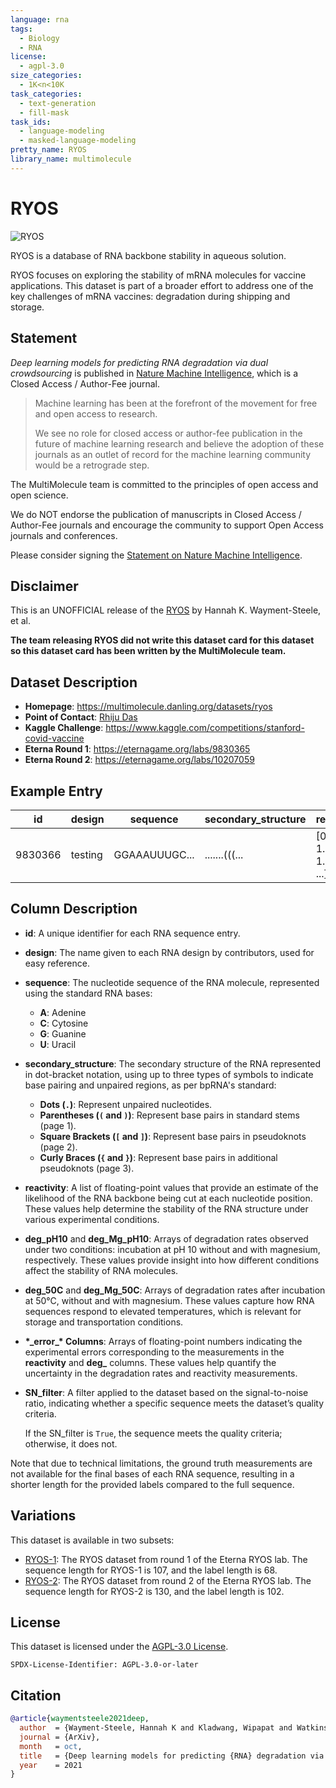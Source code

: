 ```yaml
---
language: rna
tags:
  - Biology
  - RNA
license:
  - agpl-3.0
size_categories:
  - 1K<n<10K
task_categories:
  - text-generation
  - fill-mask
task_ids:
  - language-modeling
  - masked-language-modeling
pretty_name: RYOS
library_name: multimolecule
---
```


# RYOS

![RYOS](https://eternagame.org/sites/default/files/hero-covid.jpg)

RYOS is a database of RNA backbone stability in aqueous solution.

RYOS focuses on exploring the stability of mRNA molecules for vaccine applications.
This dataset is part of a broader effort to address one of the key challenges of mRNA vaccines: degradation during shipping and storage.

## Statement

_Deep learning models for predicting RNA degradation via dual crowdsourcing_ is published in [Nature Machine Intelligence](https://doi.org/10.1038/s42256-022-00571-8), which is a Closed Access / Author-Fee journal.

> Machine learning has been at the forefront of the movement for free and open access to research.
>
> We see no role for closed access or author-fee publication in the future of machine learning research and believe the adoption of these journals as an outlet of record for the machine learning community would be a retrograde step.

The MultiMolecule team is committed to the principles of open access and open science.

We do NOT endorse the publication of manuscripts in Closed Access / Author-Fee journals and encourage the community to support Open Access journals and conferences.

Please consider signing the [Statement on Nature Machine Intelligence](https://openaccess.engineering.oregonstate.edu).

## Disclaimer

This is an UNOFFICIAL release of the [RYOS](https://www.kaggle.com/competitions/stanford-covid-vaccine) by Hannah K. Wayment-Steele, et al.

**The team releasing RYOS did not write this dataset card for this dataset so this dataset card has been written by the MultiMolecule team.**

## Dataset Description

- **Homepage**: https://multimolecule.danling.org/datasets/ryos
- **Point of Contact**: [Rhiju Das](https://biochemistry.stanford.edu/people/rhiju-das/)
- **Kaggle Challenge**: https://www.kaggle.com/competitions/stanford-covid-vaccine
- **Eterna Round 1**: https://eternagame.org/labs/9830365
- **Eterna Round 2**: https://eternagame.org/labs/10207059

## Example Entry

| id      | design  | sequence      | secondary_structure | reactivity                    | errors_reactivity            | signal_to_noise_reactivity | deg_pH10                      | errors_deg_pH10              | signal_to_noise_deg_pH10 | deg_50C                     | errors_deg_50C | signal_to_noise_deg_50C            | deg_Mg_pH10                   | errors_deg_Mg_pH10           | signal_to_noise_deg_Mg_pH10 | deg_Mg_50C                  | errors_deg_Mg_50C            | signal_to_noise_deg_Mg_50C | SN_filter |
| ------- | ------- | ------------- | ------------------- | ----------------------------- | ---------------------------- | -------------------------- | ----------------------------- | ---------------------------- | ------------------------ | --------------------------- | -------------- | ---------------------------------- | ----------------------------- | ---------------------------- | --------------------------- | --------------------------- | ---------------------------- | -------------------------- | --------- |
| 9830366 | testing | GGAAAUUUGC... | .......(((...       | [0.4167, 1.5941, 1.2359, ...] | [0.1689, 0.2323, 0.193, ...] | 5.326                      | [1.5966, 2.6482, 1.3761, ...] | [0.3058, 0.3294, 0.233, ...] | 4.198                    | [0.7885, 1.93, 2.0423, ...] |                | 3.746 [0.2773, 0.328, 0.3048, ...] | [1.5966, 2.6482, 1.3761, ...] | [0.3058, 0.3294, 0.233, ...] | 4.198                       | [0.7885, 1.93, 2.0423, ...] | [0.2773, 0.328, 0.3048, ...] | 3.746                      | True      |

## Column Description

- **id**:
    A unique identifier for each RNA sequence entry.

- **design**:
    The name given to each RNA design by contributors, used for easy reference.

- **sequence**:
    The nucleotide sequence of the RNA molecule, represented using the standard RNA bases:

    - **A**: Adenine
    - **C**: Cytosine
    - **G**: Guanine
    - **U**: Uracil

- **secondary_structure**:
    The secondary structure of the RNA represented in dot-bracket notation, using up to three types of symbols to indicate base pairing and unpaired regions, as per bpRNA's standard:

    - **Dots (`.`)**: Represent unpaired nucleotides.
    - **Parentheses (`(` and `)`)**: Represent base pairs in standard stems (page 1).
    - **Square Brackets (`[` and `]`)**: Represent base pairs in pseudoknots (page 2).
    - **Curly Braces (`{` and `}`)**: Represent base pairs in additional pseudoknots (page 3).

- **reactivity**:
    A list of floating-point values that provide an estimate of the likelihood of the RNA backbone being cut at each nucleotide position.
    These values help determine the stability of the RNA structure under various experimental conditions.

- **deg_pH10** and **deg_Mg_pH10**:
    Arrays of degradation rates observed under two conditions: incubation at pH 10 without and with magnesium, respectively.
    These values provide insight into how different conditions affect the stability of RNA molecules.

- **deg_50C** and **deg_Mg_50C**:
    Arrays of degradation rates after incubation at 50°C, without and with magnesium.
    These values capture how RNA sequences respond to elevated temperatures, which is relevant for storage and transportation conditions.

- **\*\_error\_\* Columns**:
    Arrays of floating-point numbers indicating the experimental errors corresponding to the measurements in the **reactivity** and **deg\_** columns.
    These values help quantify the uncertainty in the degradation rates and reactivity measurements.

- **SN_filter**:
    A filter applied to the dataset based on the signal-to-noise ratio, indicating whether a specific sequence meets the dataset’s quality criteria.

    If the SN_filter is `True`, the sequence meets the quality criteria; otherwise, it does not.

Note that due to technical limitations, the ground truth measurements are not available for the final bases of each RNA sequence, resulting in a shorter length for the provided labels compared to the full sequence.

## Variations

This dataset is available in two subsets:

- [RYOS-1](https://huggingface.co/datasets/multimolecule/ryos-1): The RYOS dataset from round 1 of the Eterna RYOS lab. The sequence length for RYOS-1 is 107, and the label length is 68.
- [RYOS-2](https://huggingface.co/datasets/multimolecule/ryos-2): The RYOS dataset from round 2 of the Eterna RYOS lab. The sequence length for RYOS-2 is 130, and the label length is 102.

## License

This dataset is licensed under the [AGPL-3.0 License](https://www.gnu.org/licenses/agpl-3.0.html).

```spdx
SPDX-License-Identifier: AGPL-3.0-or-later
```

## Citation

```bibtex
@article{waymentsteele2021deep,
  author  = {Wayment-Steele, Hannah K and Kladwang, Wipapat and Watkins, Andrew M and Kim, Do Soon and Tunguz, Bojan and Reade, Walter and Demkin, Maggie and Romano, Jonathan and Wellington-Oguri, Roger and Nicol, John J and Gao, Jiayang and Onodera, Kazuki and Fujikawa, Kazuki and Mao, Hanfei and Vandewiele, Gilles and Tinti, Michele and Steenwinckel, Bram and Ito, Takuya and Noumi, Taiga and He, Shujun and Ishi, Keiichiro and Lee, Youhan and {\"O}zt{\"u}rk, Fatih and Chiu, Anthony and {\"O}zt{\"u}rk, Emin and Amer, Karim and Fares, Mohamed and Participants, Eterna and Das, Rhiju},
  journal = {ArXiv},
  month   = oct,
  title   = {Deep learning models for predicting {RNA} degradation via dual crowdsourcing},
  year    = 2021
}
```
